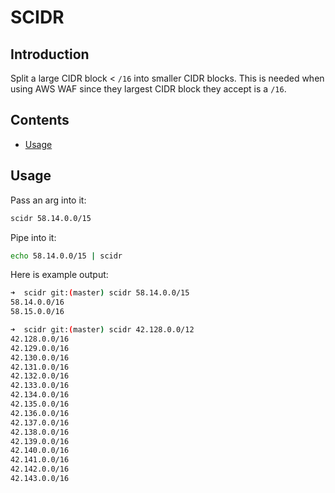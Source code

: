 # SCIDR

## Introduction

Split a large CIDR block < `/16` into smaller CIDR blocks. This is needed when using AWS WAF since they largest CIDR block they accept is a `/16`.

## Contents

- [Usage](#usage)

## Usage

Pass an arg into it:

```bash
scidr 58.14.0.0/15
```

Pipe into it:

```bash
echo 58.14.0.0/15 | scidr
```

Here is example output:

```bash
➜  scidr git:(master) scidr 58.14.0.0/15
58.14.0.0/16
58.15.0.0/16
```

```bash
➜  scidr git:(master) scidr 42.128.0.0/12
42.128.0.0/16
42.129.0.0/16
42.130.0.0/16
42.131.0.0/16
42.132.0.0/16
42.133.0.0/16
42.134.0.0/16
42.135.0.0/16
42.136.0.0/16
42.137.0.0/16
42.138.0.0/16
42.139.0.0/16
42.140.0.0/16
42.141.0.0/16
42.142.0.0/16
42.143.0.0/16
```

